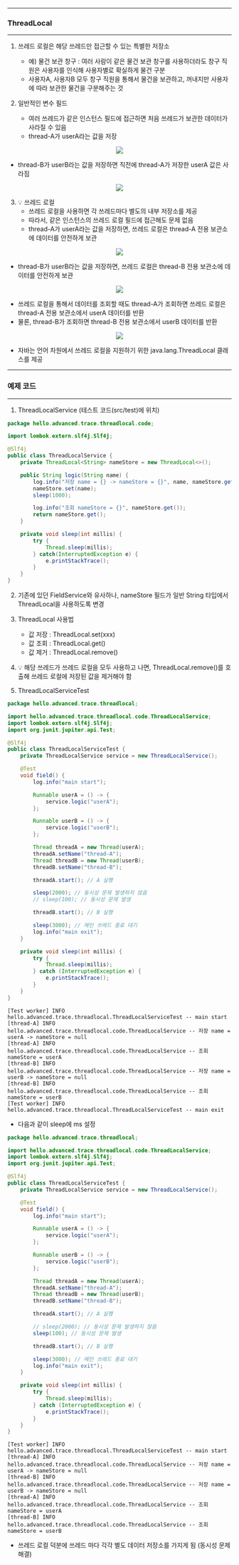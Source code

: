 -----
### ThreadLocal
-----
1. 쓰레드 로컬은 해당 쓰레드만 접근할 수 있는 특별한 저장소
   - 예) 물건 보관 창구 : 여러 사람이 같은 물건 보관 창구를 사용하더라도 창구 직원은 사용자를 인식해 사용자별로 확실하게 물건 구분
   - 사용자A, 사용자B 모두 창구 직원을 통해서 물건을 보관하고, 꺼내지만 사용자에 따라 보관한 물건을 구분해주는 것

2. 일반적인 변수 필드
   - 여러 쓰레드가 같은 인스턴스 필드에 접근하면 처음 쓰레드가 보관한 데이터가 사라질 수 있음
   - thread-A가 userA라는 값을 저장
<div align="center">
<img src="https://github.com/user-attachments/assets/708e4e54-11ad-4742-b9fe-d42e4dff534e">
</div>

   - thread-B가 userB라는 값을 저장하면 직전에 thread-A가 저장한 userA 값은 사라짐
<div align="center">
<img src="https://github.com/user-attachments/assets/d034a8db-0460-4974-afc7-097a2424bf0a">
</div>

3. 💡 쓰레드 로컬
   - 쓰레드 로컬을 사용하면 각 쓰레드마다 별도의 내부 저장소를 제공
   - 따라서, 같은 인스턴스의 쓰레드 로컬 필드에 접근해도 문제 없음
   - thread-A가 userA라는 값을 저장하면, 쓰레드 로컬은 thread-A 전용 보관소에 데이터를 안전하게 보관
<div align="center">
<img src="https://github.com/user-attachments/assets/f9c668a4-d24b-4408-9f29-30ff1d10452d">
</div>

   - thread-B가 userB라는 값을 저장하면, 쓰레드 로컬은 thread-B 전용 보관소에 데이터를 안전하게 보관
<div align="center">
<img src="https://github.com/user-attachments/assets/392262c9-313d-4caa-afea-5b817a903b34">
</div>

   - 쓰레드 로컬을 통해서 데이터를 조회할 때도 thread-A가 조회하면 쓰레드 로컬은 thread-A 전용 보관소에서 userA 데이터를 반환
   - 물론, thread-B가 조회하면 thread-B 전용 보관소에서 userB 데이터를 반환
<div align="center">
<img src="https://github.com/user-attachments/assets/41fce6c3-c914-40f9-8f48-c37d7145d6fc">
</div>

   - 자바는 언어 차원에서 쓰레드 로컬을 지원하기 위한 java.lang.ThreadLocal 클래스를 제공

-----
### 예제 코드
-----
1. ThreadLocalService (테스트 코드(src/test)에 위치)
```java
package hello.advanced.trace.threadlocal.code;

import lombok.extern.slf4j.Slf4j;

@Slf4j
public class ThreadLocalService {
    private ThreadLocal<String> nameStore = new ThreadLocal<>();

    public String logic(String name) {
        log.info("저장 name = {} -> nameStore = {}", name, nameStore.get());
        nameStore.set(name);
        sleep(1000);

        log.info("조회 nameStore = {}", nameStore.get());
        return nameStore.get();
    }

    private void sleep(int millis) {
        try {
            Thread.sleep(millis);
        } catch(InterruptedException e) {
            e.printStackTrace();
        }
    }
}
```

2. 기존에 있던 FieldService와 유사하나, nameStore 필드가 일반 String 타입에서 ThreadLocal을 사용하도록 변경
3. ThreadLocal 사용법
   - 값 저장 : ThreadLocal.set(xxx)
   - 값 조회 : ThreadLocal.get()
   - 값 제거 : ThreadLocal.remove()
4. 💡 해당 쓰레드가 쓰레드 로컬을 모두 사용하고 나면, ThreadLocal.remove()를 호출해 쓰레드 로컬에 저장된 값을 제거해야 함

5. ThreadLocalServiceTest
```java
package hello.advanced.trace.threadlocal;

import hello.advanced.trace.threadlocal.code.ThreadLocalService;
import lombok.extern.slf4j.Slf4j;
import org.junit.jupiter.api.Test;

@Slf4j
public class ThreadLocalServiceTest {
    private ThreadLocalService service = new ThreadLocalService();

    @Test
    void field() {
        log.info("main start");

        Runnable userA = () -> {
            service.logic("userA");
        };

        Runnable userB = () -> {
            service.logic("userB");
        };

        Thread threadA = new Thread(userA);
        threadA.setName("thread-A");
        Thread threadB = new Thread(userB);
        threadB.setName("thread-B");

        threadA.start(); // A 실행

        sleep(2000); // 동시성 문제 발생하지 않음
        // sleep(100); // 동시성 문제 발생

        threadB.start(); // B 실행

        sleep(3000); // 메인 쓰레드 종료 대기
        log.info("main exit");
    }

    private void sleep(int millis) {
        try {
            Thread.sleep(millis);
        } catch (InterruptedException e) {
            e.printStackTrace();
        }
    }
}
```
```
[Test worker] INFO hello.advanced.trace.threadlocal.ThreadLocalServiceTest -- main start
[thread-A] INFO hello.advanced.trace.threadlocal.code.ThreadLocalService -- 저장 name = userA -> nameStore = null
[thread-A] INFO hello.advanced.trace.threadlocal.code.ThreadLocalService -- 조회 nameStore = userA
[thread-B] INFO hello.advanced.trace.threadlocal.code.ThreadLocalService -- 저장 name = userB -> nameStore = null
[thread-B] INFO hello.advanced.trace.threadlocal.code.ThreadLocalService -- 조회 nameStore = userB
[Test worker] INFO hello.advanced.trace.threadlocal.ThreadLocalServiceTest -- main exit
```

  - 다음과 같이 sleep에 ms 설정
```java
package hello.advanced.trace.threadlocal;

import hello.advanced.trace.threadlocal.code.ThreadLocalService;
import lombok.extern.slf4j.Slf4j;
import org.junit.jupiter.api.Test;

@Slf4j
public class ThreadLocalServiceTest {
    private ThreadLocalService service = new ThreadLocalService();

    @Test
    void field() {
        log.info("main start");

        Runnable userA = () -> {
            service.logic("userA");
        };

        Runnable userB = () -> {
            service.logic("userB");
        };

        Thread threadA = new Thread(userA);
        threadA.setName("thread-A");
        Thread threadB = new Thread(userB);
        threadB.setName("thread-B");

        threadA.start(); // A 실행

        // sleep(2000); // 동시성 문제 발생하지 않음
        sleep(100); // 동시성 문제 발생

        threadB.start(); // B 실행

        sleep(3000); // 메인 쓰레드 종료 대기
        log.info("main exit");
    }

    private void sleep(int millis) {
        try {
            Thread.sleep(millis);
        } catch (InterruptedException e) {
            e.printStackTrace();
        }
    }
}
```
```
[Test worker] INFO hello.advanced.trace.threadlocal.ThreadLocalServiceTest -- main start
[thread-A] INFO hello.advanced.trace.threadlocal.code.ThreadLocalService -- 저장 name = userA -> nameStore = null
[thread-B] INFO hello.advanced.trace.threadlocal.code.ThreadLocalService -- 저장 name = userB -> nameStore = null
[thread-A] INFO hello.advanced.trace.threadlocal.code.ThreadLocalService -- 조회 nameStore = userA
[thread-B] INFO hello.advanced.trace.threadlocal.code.ThreadLocalService -- 조회 nameStore = userB
```
  - 쓰레드 로컬 덕분에 쓰레드 마다 각각 별도 데이터 저장소를 가지게 됨 (동시성 문제 해결)
